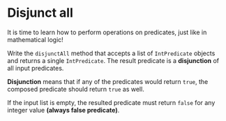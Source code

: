 # Disjunct all
It is time to learn how to perform operations on predicates, just like in mathematical logic!

Write the `disjunctAll` method that accepts a list of `IntPredicate` objects and returns a single `IntPredicate`. The result predicate is a **disjunction** of all input predicates.

**Disjunction** means that if any of the predicates would return `true`, the composed predicate should return `true` as well.

If the input list is empty, the resulted predicate must return `false` for any integer value **(always false predicate)**.

